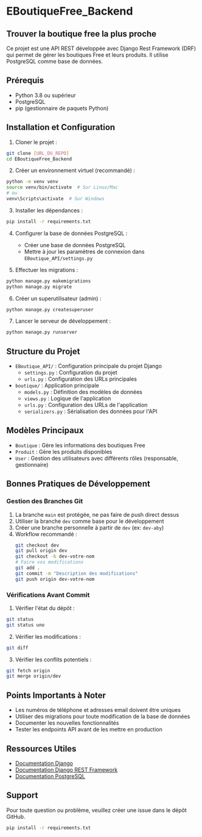 # EBoutiqueFree_Backend
## Trouver la boutique free la plus proche 

Ce projet est une API REST développée avec Django Rest Framework (DRF) qui permet de gérer les boutiques Free et leurs produits. Il utilise PostgreSQL comme base de données.

## Prérequis

- Python 3.8 ou supérieur
- PostgreSQL
- pip (gestionnaire de paquets Python)

## Installation et Configuration

1. Cloner le projet :
```bash
git clone [URL_DU_REPO]
cd EBoutiqueFree_Backend
```

2. Créer un environnement virtuel (recommandé) :
```bash
python -m venv venv
source venv/bin/activate  # Sur Linux/Mac
# ou
venv\Scripts\activate  # Sur Windows
```

3. Installer les dépendances :
```bash
pip install -r requirements.txt
```

4. Configurer la base de données PostgreSQL :
   - Créer une base de données PostgreSQL
   - Mettre à jour les paramètres de connexion dans `EBoutique_API/settings.py`

5. Effectuer les migrations :
```bash
python manage.py makemigrations
python manage.py migrate
```

6. Créer un superutilisateur (admin) :
```bash
python manage.py createsuperuser
```

7. Lancer le serveur de développement :
```bash
python manage.py runserver
```

## Structure du Projet

- `EBoutique_API/` : Configuration principale du projet Django
  - `settings.py` : Configuration du projet
  - `urls.py` : Configuration des URLs principales
- `boutique/` : Application principale
  - `models.py` : Définition des modèles de données
  - `views.py` : Logique de l'application
  - `urls.py` : Configuration des URLs de l'application
  - `serializers.py` : Sérialisation des données pour l'API

## Modèles Principaux

- `Boutique` : Gère les informations des boutiques Free
- `Produit` : Gère les produits disponibles
- `User` : Gestion des utilisateurs avec différents rôles (responsable, gestionnaire)

## Bonnes Pratiques de Développement

### Gestion des Branches Git

1. La branche `main` est protégée, ne pas faire de push direct dessus
2. Utiliser la branche `dev` comme base pour le développement
3. Créer une branche personnelle à partir de `dev` (ex: `dev-aby`)
4. Workflow recommandé :
   ```bash
   git checkout dev
   git pull origin dev
   git checkout -b dev-votre-nom
   # Faire vos modifications
   git add .
   git commit -m "Description des modifications"
   git push origin dev-votre-nom
   ```

### Vérifications Avant Commit

1. Vérifier l'état du dépôt :
```bash
git status
git status uno
```

2. Vérifier les modifications :
```bash
git diff
```

3. Vérifier les conflits potentiels :
```bash
git fetch origin
git merge origin/dev
```

## Points Importants à Noter

- Les numéros de téléphone et adresses email doivent être uniques
- Utiliser des migrations pour toute modification de la base de données
- Documenter les nouvelles fonctionnalités
- Tester les endpoints API avant de les mettre en production

## Ressources Utiles

- [Documentation Django](https://docs.djangoproject.com/)
- [Documentation Django REST Framework](https://www.django-rest-framework.org/)
- [Documentation PostgreSQL](https://www.postgresql.org/docs/)

## Support

Pour toute question ou problème, veuillez créer une issue dans le dépôt GitHub.

```bash
pip install -r requirements.txt
```